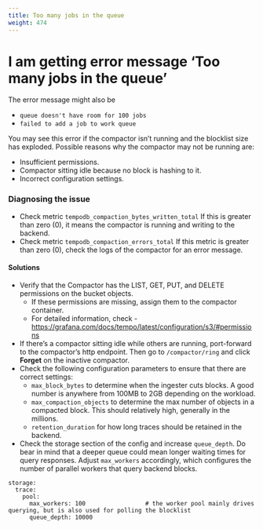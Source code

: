 ```yaml
---
title: Too many jobs in the queue
weight: 474
---
```


# I am getting error message ‘Too many jobs in the queue’

The error message might also be
- `queue doesn't have room for 100 jobs`
- `failed to add a job to work queue`

You may see this error if the compactor isn’t running and the blocklist size has exploded. 
Possible reasons why the compactor may not be running are:

- Insufficient permissions.
- Compactor sitting idle because no block is hashing to it.
- Incorrect configuration settings.
### Diagnosing the issue
- Check metric `tempodb_compaction_bytes_written_total`
If this is greater than zero (0), it means the compactor is running and writing to the backend.
- Check metric `tempodb_compaction_errors_total`
If this metric is greater than zero (0), check the logs of the compactor for an error message.

#### Solutions
- Verify that the Compactor has the LIST, GET, PUT, and DELETE permissions on the bucket objects.
  - If these permissions are missing, assign them to the compactor container.
  - For detailed information, check - https://grafana.com/docs/tempo/latest/configuration/s3/#permissions
- If there’s a compactor sitting idle while others are running, port-forward to the compactor’s http endpoint. Then go to `/compactor/ring` and click **Forget** on the inactive compactor.
- Check the following configuration parameters to ensure that there are correct settings:
  - `max_block_bytes` to determine when the ingester cuts blocks. A good number is anywhere from 100MB to 2GB depending on the workload.
  - `max_compaction_objects` to determine the max number of objects in a compacted block. This should relatively high, generally in the millions.
  - `retention_duration` for how long traces should be retained in the backend.
- Check the storage section of the config and increase `queue_depth`. Do bear in mind that a deeper queue could mean longer
  waiting times for query responses. Adjust `max_workers` accordingly, which configures the number of parallel workers
  that query backend blocks.
```
storage:
  trace:
    pool:
      max_workers: 100                 # the worker pool mainly drives querying, but is also used for polling the blocklist
      queue_depth: 10000
```